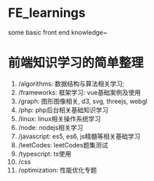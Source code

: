 # FE_learnings
some basic front end knowledge~


# 前端知识学习的简单整理

1. /algorithms: 数据结构与算法相关学习;
2. /frameworks: 框架学习: vue基础案例及使用 
3. /graph: 图形图像相关, d3, svg, threejs, webgl
4. /php: php后台相关基础知识学习
5. /linux: linux相关操作系统学习
6. /node: nodejs相关学习
7. /javascript: es5, es6, js精髓等相关基础学习
8. /leetCodes: leetCodes题集测试
9. /typescript: ts使用
10. /css
11. /optimization: 性能优化专题